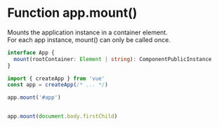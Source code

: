 # Function app.mount()

Mounts the application instance in a container element.  
For each app instance, mount() can only be called once.  

```ts
interface App {
  mount(rootContainer: Element | string): ComponentPublicInstance
}
```

```js
import { createApp } from 'vue'
const app = createApp(/* ... */)

app.mount('#app')


app.mount(document.body.firstChild)
```
